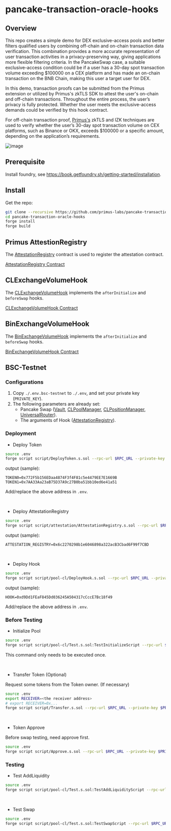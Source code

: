 # pancake-transaction-oracle-hooks

## Overview

This repo creates a simple demo for DEX exclusive-access pools and better filters qualified users by combining off-chain and on-chain transaction data verification. This combination provides a more accurate representation of user transaction activities in a privacy-preserving way, giving applications more flexible filtering criteria. In the PancakeSwap case, a suitable exclusive-access condition could be if a user has a 30-day spot transaction volume exceeding $100000 on a CEX platform and has made an on-chain transaction on the BNB Chain, making this user a target user for DEX.

In this demo, transaction proofs can be submitted from the Primus extension or utilized by Primus's zkTLS SDK to attest the user's on-chain and off-chain transactions. Throughout the entire process, the user’s privacy is fully protected. Whether the user meets the exclusive-access demands could be verified by this hook contract. 

For off-chain transaction proof, [Primus's](https://primuslabs.xyz/) zkTLS and IZK techniques are used to verify whether the user’s 30-day spot transaction volume on CEX platforms, such as Binance or OKX, exceeds $100000 or a specific amount, depending on the application’s requirements.


![image](./docs/pics/process.jpeg)


## Prerequisite

Install foundry, see https://book.getfoundry.sh/getting-started/installation.

## Install

Get the repo:

```sh
git clone --recursive https://github.com/primus-labs/pancake-transaction-oracle-hooks.git
cd pancake-transaction-oracle-hooks
forge install
forge build
```

## Primus AttestionRegistry

The [AttestationRegistry](src/attestation/AttestationRegistry.sol) contract is used to register the attestation contract.

[AttestationRegistry Contract](./docs/src/src/attestation/AttestationRegistry.sol/contract.AttestationRegistry.md)



## CLExchangeVolumeHook

The [CLExchangeVolumeHook](src/pool-cl/volume/CLExchangeVolumeHook.sol) implements the `afterInitialize` and `beforeSwap` hooks.

[CLExchangeVolumeHook Contract](./docs/src/src/pool-cl/volume/CLExchangeVolumeHook.sol/contract.CLExchangeVolumeHook.md)

## BinExchangeVolumeHook

The [BinExchangeVolumeHook](src/pool-bin/volume/BinExchangeVolumeHook.sol) implements the `afterInitialize` and `beforeSwap` hooks.

[BinExchangeVolumeHook Contract](./docs/src/src/pool-bin/volume/BinExchangeVolumeHook.sol/contract.BinExchangeVolumeHook.md)

## BSC-Testnet

### Configurations

1. Copy `./.env.bsc-testnet` to `./.env`, and set your private key (`PRIVATE_KEY`).
2. The following parameters are already set:
   - Pancake Swap ([Vault](https://testnet.bscscan.com/address/0xd557753bde3f0EaF32626F8681Ac6d8c1EBA2BBa), [CLPoolManager](https://testnet.bscscan.com/address/0x70890E308DCE727180ac1B9550928fED342dea52), [CLPositionManager](https://testnet.bscscan.com/address/0x7E7856fBE18cd868dc9E2C161a7a78c53074D106), [UniversalRouter](https://testnet.bscscan.com/address/0x1c3112A0A62563F02D44659E6340409E02B6c02f)).
   - The arguments of Hook ([AttestationRegistry](https://testnet.bscscan.com/address/0x9109Ea5A8Af5c3c5600F6E8213bd83348C81a573)).


### Deployment


- Deploy Token


```sh
source .env
forge script script/DeployToken.s.sol --rpc-url $RPC_URL --private-key $PRIVATE_KEY --broadcast
```

output (sample):

```log
TOKEN0=0x772F5b156EDaa4874F3f4F81c5e4479EE7E1669B
TOKEN1=0x7AA33Aa23aB75D37A9c27B0ba51bb10ed6e41a51
```

Add/replace the above address in `.env`.

<br/>

- Deploy AttestationRegistry

```sh
source .env
forge script script/attestation/AttestationRegistry.s.sol --rpc-url $RPC_URL --private-key $PRIVATE_KEY --broadcast
```

output (sample):

```log
ATTESTATION_REGISTRY=0x6c2270298b1e6046898a322acB3Cbad6F99f7CBD
```

<br/>

- Deploy Hook

```sh
source .env
forge script script/pool-cl/DeployHook.s.sol --rpc-url $RPC_URL --private-key $PRIVATE_KEY --broadcast
```

output (sample):

```log
HOOK=0xd9Dd1FEaF845Dd036245A504317cCccE7Bc18f49
```

Add/replace the above address in `.env`.


### Before Testing

- Initialize Pool

```sh
source .env
forge script script/pool-cl/Test.s.sol:TestInitializeScript --rpc-url $RPC_URL --private-key $PRIVATE_KEY --broadcast
```

This command only needs to be executed once.

<br/>

- Transfer Token (Optional)

Request some tokens from the Token owner. (If necessary)

```sh
source .env
export RECEIVER=<the receiver address>
# export RECEIVER=0x...
forge script script/Transfer.s.sol --rpc-url $RPC_URL --private-key $PRIVATE_KEY --broadcast
```

<br/>

- Token Approve

Before swap testing, need approve first.

```sh
source .env
forge script script/Approve.s.sol --rpc-url $RPC_URL --private-key $PRIVATE_KEY --broadcast
```

### Testing

- Test AddLiquidity

```sh
source .env
forge script script/pool-cl/Test.s.sol:TestAddLiquidityScript --rpc-url $RPC_URL --private-key $PRIVATE_KEY --broadcast
```

<br/>

- Test Swap

```sh
source .env
forge script script/pool-cl/Test.s.sol:TestSwapScript --rpc-url $RPC_URL --private-key $PRIVATE_KEY --broadcast
```
